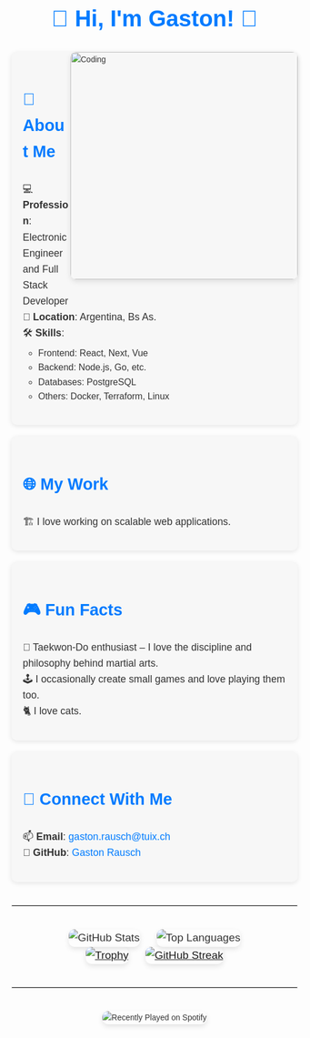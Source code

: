 <div style="font-family: 'Arial', sans-serif; color: #333; line-height: 1.6;">

  <h1 style="display: flex; align-items: center; justify-content: center; font-size: 2.5rem; color: #007BFF;">👋 Hi, I'm Gaston! 🧉</h1>

  <img align="right" alt="Coding" width="400" src="https://github.com/user-attachments/assets/5f640fa1-daed-494e-9ae2-61500ed705ac" style="border-radius: 10px; box-shadow: 0 4px 10px rgba(0, 0, 0, 0.1);">

  <section style="max-width: 900px; margin: 20px auto; padding: 20px; background-color: #f7f7f7; border-radius: 10px; box-shadow: 0 2px 8px rgba(0, 0, 0, 0.1);">
    <h3 style="font-size: 1.8rem; color: #007BFF;">🌟 About Me</h3>
    <ul style="list-style-type: none; padding-left: 0; font-size: 1.1rem;">
      <li>💻 <strong>Profession</strong>: Electronic Engineer and Full Stack Developer</li>
      <li>📍 <strong>Location</strong>: Argentina, Bs As.</li>
      <li>🛠️ <strong>Skills</strong>: 
        <ul style="margin-top: 8px; font-size: 1rem;">
          <li>Frontend: React, Next, Vue</li>
          <li>Backend: Node.js, Go, etc.</li>
          <li>Databases: PostgreSQL</li>
          <li>Others: Docker, Terraform, Linux</li>
        </ul>
      </li>
    </ul>
  </section>

  <section style="max-width: 900px; margin: 20px auto; padding: 20px; background-color: #f7f7f7; border-radius: 10px; box-shadow: 0 2px 8px rgba(0, 0, 0, 0.1);">
    <h3 style="font-size: 1.8rem; color: #007BFF;">🌐 My Work</h3>
    <p style="font-size: 1.1rem;">🏗️ I love working on scalable web applications.</p>
  </section>

  <section style="max-width: 900px; margin: 20px auto; padding: 20px; background-color: #f7f7f7; border-radius: 10px; box-shadow: 0 2px 8px rgba(0, 0, 0, 0.1);">
    <h3 style="font-size: 1.8rem; color: #007BFF;">🎮 Fun Facts</h3>
    <ul style="list-style-type: none; padding-left: 0; font-size: 1.1rem;">
      <li>🥋 Taekwon-Do enthusiast – I love the discipline and philosophy behind martial arts.</li>
      <li>🕹️ I occasionally create small games and love playing them too.</li>
      <li>🐈 I love cats.</li>
    </ul>
  </section>

  <section style="max-width: 900px; margin: 20px auto; padding: 20px; background-color: #f7f7f7; border-radius: 10px; box-shadow: 0 2px 8px rgba(0, 0, 0, 0.1);">
    <h3 style="font-size: 1.8rem; color: #007BFF;">💬 Connect With Me</h3>
    <ul style="list-style-type: none; padding-left: 0; font-size: 1.1rem;">
      <li>📫 <strong>Email</strong>: <a href="mailto:gaston.rausch@tuix.ch" style="color: #007BFF; text-decoration: none;">gaston.rausch@tuix.ch</a></li>
      <li>🌟 <strong>GitHub</strong>: <a href="https://github.com/gaston-rausch-tuix" style="color: #007BFF; text-decoration: none;">Gaston Rausch</a></li>
    </ul>
  </section>

  <hr style="border: 1px solid #ddd; margin: 40px 0;">
  
  <section style="display: flex; justify-content: center; gap: 30px; font-size: 1.2rem;">
      <img src="https://github-readme-stats.vercel.app/api?username=gaston-rausch-tuix&show_icons=true&hide_title=true&count_private=true&hide=prs&theme=tokyonight" alt="GitHub Stats" style="max-width: 100%; border-radius: 10px; box-shadow: 0 4px 10px rgba(0, 0, 0, 0.1);">
      <img src="https://github-readme-stats.vercel.app/api/top-langs/?username=gaston-rausch-tuix&layout=compact&theme=tokyonight" alt="Top Languages" style="max-width: 100%; border-radius: 10px; box-shadow: 0 4px 10px rgba(0, 0, 0, 0.1);">
    </section>


  <section style="display: flex; justify-content: center; align-items: center; gap: 30px; font-size: 1.2rem;">
    <a href="https://github.com/gaston-rausch-tuix/github-profile-trophy">
      <img src="https://github-profile-trophy.vercel.app/?username=gaston-rausch-tuix" alt="Trophy" style="max-width: 100%; border-radius: 10px; box-shadow: 0 4px 10px rgba(0, 0, 0, 0.1);">
    </a>
    <a href="https://git.io/streak-stats">
      <img src="https://github-readme-streak-stats.herokuapp.com/?user=gaston-rausch-tuix" alt="GitHub Streak" style="max-width: 100%; border-radius: 10px; box-shadow: 0 4px 10px rgba(0, 0, 0, 0.1);">
    </a>
  </section>

  <hr style="border: 1px solid #ddd; margin: 40px 0;">

  <section style="text-align: center;">
    <img src="https://spotify-recently-played-readme.vercel.app/api?user=21azjgsedrvj6yvadlpjclkyy&unique={true|1|on|yes}&count=1" alt="Recently Played on Spotify" style="max-width: 100%; border-radius: 10px; box-shadow: 0 4px 10px rgba(0, 0, 0, 0.1);">
  </section>

</div>
